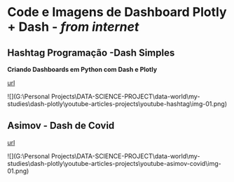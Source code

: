# Code e Imagens de Dashboard Plotly + Dash - *from internet*

## Hashtag Programação -Dash Simples

**Criando Dashboards em Python com Dash e Plotly**

[url](https://www.youtube.com/watch?v=aS64PvDqCbU)

![](G:\Personal Projects\DATA-SCIENCE-PROJECT\data-world\my-studies\dash-plotly\youtube-articles-projects\youtube-hashtag\img-01.png)

## Asimov - Dash de Covid

[url](https://www.youtube.com/watch?v=LPvchXRbstA)

![](G:\Personal Projects\DATA-SCIENCE-PROJECT\data-world\my-studies\dash-plotly\youtube-articles-projects\youtube-asimov-covid\img-01.png)